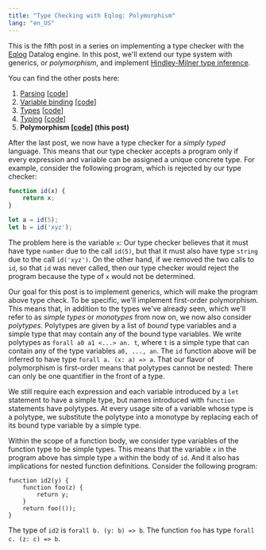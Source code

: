 ```yaml
---
title: "Type Checking with Eqlog: Polymorphism"
lang: "en_US"
---
```


This is the fifth post in a series on implementing a type checker with the [Eqlog](https://github.com/eqlog/eqlog) Datalog engine.
In this post, we'll extend our type system with generics, or *polymorphism*, and implement [Hindley-Milner type inference](https://en.wikipedia.org/wiki/Hindley%E2%80%93Milner_type_system).

You can find the other posts here:

1. [Parsing](../type-checking-with-eqlog-parsing) [[code](https://github.com/eqlog/examples-inference/tree/parsing)]
2. [Variable binding](../type-checking-with-eqlog-variable-binding) [[code](https://github.com/eqlog/examples-inference/tree/binding)]
3. [Types](../type-checking-with-eqlog-types) [[code](https://github.com/eqlog/examples-inference/tree/types)]
4. [Typing](../type-checking-with-eqlog-typing) [[code](https://github.com/eqlog/examples-inference/tree/typing)]
5. **Polymorphism [[code](https://github.com/eqlog/examples-inference/tree/hindley-milner)] (this post)**

After the last post, we now have a type checker for a *simply typed* language.
This means that our type checker accepts a program only if every expression and variable can be assigned a unique concrete type.
For example, consider the following program, which is rejected by our type checker:
```typescript
function id(x) {
    return x;
}

let a = id(5);
let b = id('xyz');
```
The problem here is the variable `x`:
Our type checker believes that it must have type `number` due to the call `id(5)`, but that it must also have type `string` due to the call `id('xyz')`.
On the other hand, if we removed the two calls to `id`, so that `id` was never called, then our type checker would reject the program because the type of `x` would not be determined.

Our goal for this post is to implement generics, which will make the program above type check.
To be specific, we'll implement first-order polymorphism.
This means that, in addition to the types we've already seen, which we'll refer to as *simple types* or *monotypes* from now on, we now also consider *polytypes*.
Polytypes are given by a list of *bound* type variables and a simple type that may contain any of the bound type variables.
We write polytypes as `forall a0 a1 <...> an. t`, where `t` is a simple type that can contain any of the type variables `a0, ..., an`.
The `id` function above will be inferred to have type `forall a. (x: a) => a`.
That our flavor of polymorphism is first-order means that polytypes cannot be nested:
There can only be one quantifier in the front of a type.

We still require each expression and each variable introduced by a `let` statement to have a simple type, but names introduced with `function` statements have polytypes.
At every usage site of a variable whose type is a polytype, we substitute the polytype into a monotype by replacing each of its bound type variable by a simple type.

Within the scope of a function body, we consider type variables of the function type to be simple types.
This means that the variable `x` in the program above has simple type `a` within the body of `id`.
And it also has implications for nested function definitions.
Consider the following program:
```
function id2(y) {
    function foo(z) {
        return y;
    }
    return foo(());
}
```
The type of `id2` is `forall b. (y: b) => b`.
The function `foo` has type `forall c. (z: c) => b`.
